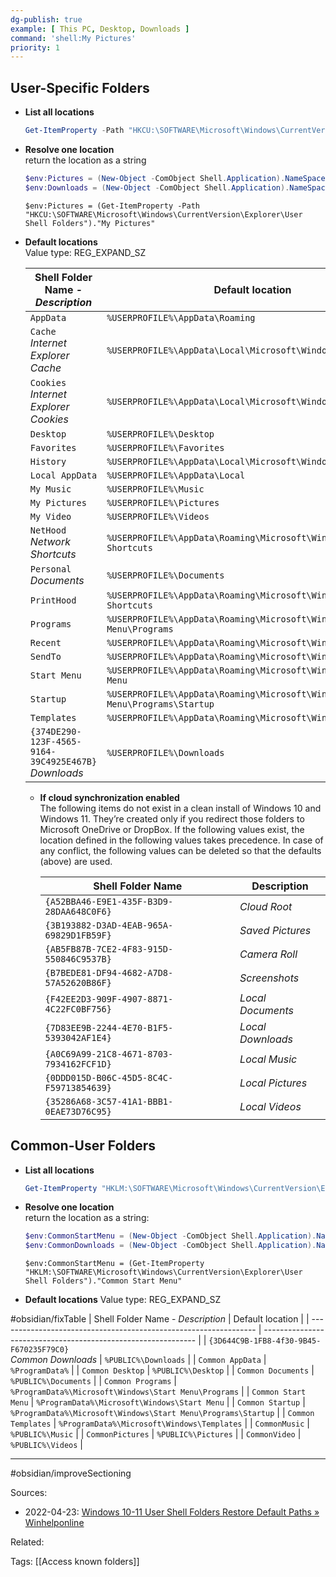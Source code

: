 ```yaml
---
dg-publish: true
example: [ This PC, Desktop, Downloads ]
command: 'shell:My Pictures'
priority: 1
---
```

## User-Specific Folders

- **List all locations**
    ```powershell
    Get-ItemProperty -Path "HKCU:\SOFTWARE\Microsoft\Windows\CurrentVersion\Explorer\User Shell Folders" | select * -Exclude "PS*"
    ```

- **Resolve one location**  
  return the location as a string
  ```powershell
  $env:Pictures = (New-Object -ComObject Shell.Application).NameSpace('shell:My Pictures').Self.Path
  $env:Downloads = (New-Object -ComObject Shell.Application).NameSpace('shell:::{374DE290-123F-4565-9164-39C4925E467B}').Self.Path
  ```
  `$env:Pictures = (Get-ItemProperty -Path "HKCU:\SOFTWARE\Microsoft\Windows\CurrentVersion\Explorer\User Shell Folders")."My Pictures"`


- **Default locations**  
  Value type: REG_EXPAND_SZ

    | Shell Folder Name - _Description_                         | Default location                                                              |
    | --------------------------------------------------------- | ----------------------------------------------------------------------------- |
    | `AppData`                                                 | `%USERPROFILE%\AppData\Roaming`                                               |
    | `Cache` <br> _Internet Explorer Cache_                    | `%USERPROFILE%\AppData\Local\Microsoft\Windows\INetCache`                     |
    | `Cookies` <br> _Internet Explorer Cookies_                | `%USERPROFILE%\AppData\Local\Microsoft\Windows\INetCookies`                   |
    | `Desktop`                                                 | `%USERPROFILE%\Desktop`                                                       |
    | `Favorites`                                               | `%USERPROFILE%\Favorites`                                                     |
    | `History`                                                 | `%USERPROFILE%\AppData\Local\Microsoft\Windows\History`                       |
    | `Local AppData`                                           | `%USERPROFILE%\AppData\Local`                                                 |
    | `My Music`                                                | `%USERPROFILE%\Music`                                                         |
    | `My Pictures`                                             | `%USERPROFILE%\Pictures`                                                      |
    | `My Video`                                                | `%USERPROFILE%\Videos`                                                        |
    | `NetHood` <br> _Network Shortcuts_                        | `%USERPROFILE%\AppData\Roaming\Microsoft\Windows\Network Shortcuts`           |
    | `Personal` <br> _Documents_                               | `%USERPROFILE%\Documents`                                                     |
    | `PrintHood`                                               | `%USERPROFILE%\AppData\Roaming\Microsoft\Windows\Printer Shortcuts`           |
    | `Programs`                                                | `%USERPROFILE%\AppData\Roaming\Microsoft\Windows\Start Menu\Programs`         |
    | `Recent`                                                  | `%USERPROFILE%\AppData\Roaming\Microsoft\Windows\Recent`                      |
    | `SendTo`                                                  | `%USERPROFILE%\AppData\Roaming\Microsoft\Windows\SendTo`                      |
    | `Start Menu`                                              | `%USERPROFILE%\AppData\Roaming\Microsoft\Windows\Start Menu`                  |
    | `Startup`                                                 | `%USERPROFILE%\AppData\Roaming\Microsoft\Windows\Start Menu\Programs\Startup` |
    | `Templates`                                               | `%USERPROFILE%\AppData\Roaming\Microsoft\Windows\Templates`                   |
    | `{374DE290-123F-4565-9164-39C4925E467B}` <br> _Downloads_ | `%USERPROFILE%\Downloads`                                                     |


  - **If cloud synchronization enabled**  
    The following items do not exist in a clean install of Windows 10 and Windows 11. They’re created only if you redirect those folders to Microsoft OneDrive or DropBox. If the following values exist, the location defined in the following values takes precedence. In case of any conflict, the following values can be deleted so that the defaults (above) are used.

    | Shell Folder Name                        | Description       |
    | ---------------------------------------- | ----------------- |
    | `{A52BBA46-E9E1-435F-B3D9-28DAA648C0F6}` | _Cloud Root_      |
    | `{3B193882-D3AD-4EAB-965A-69829D1FB59F}` | _Saved Pictures_  |
    | `{AB5FB87B-7CE2-4F83-915D-550846C9537B}` | _Camera Roll_     |
    | `{B7BEDE81-DF94-4682-A7D8-57A52620B86F}` | _Screenshots_     |
    | `{F42EE2D3-909F-4907-8871-4C22FC0BF756}` | _Local Documents_ |
    | `{7D83EE9B-2244-4E70-B1F5-5393042AF1E4}` | _Local Downloads_ |
    | `{A0C69A99-21C8-4671-8703-7934162FCF1D}` | _Local Music_     |
    | `{0DDD015D-B06C-45D5-8C4C-F59713854639}` | _Local Pictures_  |
    | `{35286A68-3C57-41A1-BBB1-0EAE73D76C95}` | _Local Videos_    |


## Common-User Folders

- **List all locations**  
    ```powershell
    Get-ItemProperty "HKLM:\SOFTWARE\Microsoft\Windows\CurrentVersion\Explorer\User Shell Folders" | select * -Exclude "PS*"
    ```

- **Resolve one location**  
  return the location as a string:
  ```powershell
  $env:CommonStartMenu = (New-Object -ComObject Shell.Application).NameSpace('shell:Common Start Menu').Self.Path
  $env:CommonDownloads = (New-Object -ComObject Shell.Application).NameSpace('shell:::{3D644C9B-1FB8-4f30-9B45-F670235F79C0}').Self.Path
  ```
  `$env:CommonStartMenu = (Get-ItemProperty "HKLM:\SOFTWARE\Microsoft\Windows\CurrentVersion\Explorer\User Shell Folders")."Common Start Menu"`


- **Default locations**
  Value type: REG_EXPAND_SZ

#obsidian/fixTable 
    | Shell Folder Name - _Description_                                | Default location                                              |
    | ---------------------------------------------------------------- | ------------------------------------------------------------- |
    | `{3D644C9B-1FB8-4f30-9B45-F670235F79C0}` <br> _Common Downloads_ | `%PUBLIC%\Downloads`                                          |
    | `Common AppData`                                                 | `%ProgramData%`                                               |
    | `Common Desktop`                                                 | `%PUBLIC%\Desktop`                                            |
    | `Common Documents`                                               | `%PUBLIC%\Documents`                                          |
    | `Common Programs`                                                | `%ProgramData%\Microsoft\Windows\Start Menu\Programs`         |
    | `Common Start Menu`                                              | `%ProgramData%\Microsoft\Windows\Start Menu`                  |
    | `Common Startup`                                                 | `%ProgramData%\Microsoft\Windows\Start Menu\Programs\Startup` |
    | `Common Templates`                                               | `%ProgramData%\Microsoft\Windows\Templates`                   |
    | `CommonMusic`                                                    | `%PUBLIC%\Music`                                              |
    | `CommonPictures`                                                 | `%PUBLIC%\Pictures`                                           |
    | `CommonVideo`                                                    | `%PUBLIC%\Videos`                                             |



---
#obsidian/improveSectioning 

Sources:
- 2022-04-23: [Windows 10-11 User Shell Folders Restore Default Paths » Winhelponline](https://www.winhelponline.com/blog/windows-10-shell-folders-paths-defaults-restore/)

Related:

Tags:
[[Access known folders]]